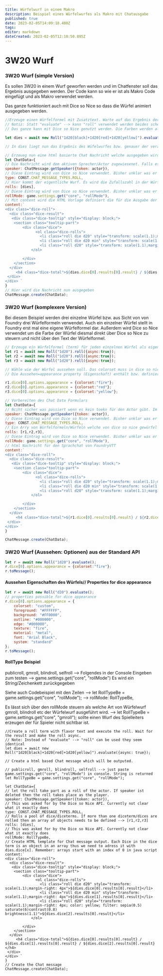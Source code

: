 ```yaml
---
title: Würfelwurf in einem Makro
description: Beispiel eines Würfelwurfes als Makro mit Chatausgabe
published: true
date: 2023-02-05T14:09:18.400Z
tags: 
editor: markdown
dateCreated: 2023-02-05T12:10:50.895Z
---
```


# 3W20 Wurf

### 3W20 Wurf (simple Version)

Es sollen 3W20 in einem Wurf geworfen werden und im Chatfenster soll das Ergebnis ausgegeben werden. Der Code kann so wie er ist als Makro Code eingefügt und als Makro verwendet werden.

Das ganze funktioniert auch mit Dice so Nice so dass die Würfel animiert ausgegeben werden.
```js
//Erzeuge einen Würfelformel mit Zusatztext. Warte auf das Ergebnis der Auswertung der Würfelformel außerdem wird das asynchron ausgeführt. Das heißt andere Prozesse können zwischendurch abgearbeitet werden.
// Notiz: Statt "evaluate" --> kann "roll" verwendet werden beides scheint gleichwertig
// Das ganze kann mit Dice so Nice genutzt werden. Die Farben werden als Text in der Würfelformel übergeben und von Dice so Nice ausgewertet.

let dies = await new Roll("1d20[black]+1d20[red]+1d20[yellow]").evaluate({async: true});

// In dies liegt nun das Ergebnis des Wüfelwurfes bzw. genauer der verarbeiteten Würfelformel

// Erzeueg nun eine html basierte Chat Nachricht welche ausgegeben wird.
let ChatData={
// Die Nachricht wird dem aktiven Sprecher/Actor zugewiesenet. Falls es den Sprecher nicht gibt oder er gelöscht wurde so wird stattdesen der Spielername verwendet.
speaker: ChatMessage.getSpeaker({token: actor}),
// Diese Eintrag wird von Dice so Nice verwendet. Bisher unklar was er genau tut
type: CONST.CHAT_MESSAGE_TYPES.ROLL,
// Hier kommt der eigentliche Wurf. Es wird die Zufallszahl in der Würfelformel erzeugt und die Würfelformel wird ausgewertet. Falls mehr als eine Würfelformel/ein Würfel verarbeitet werden solle so sind die Würfelformeln/Würfel als array von objekten zu übergeben --> [r1,r2,r3]
rolls: [dies],
// Diese Eintrag wird von Dice so Nice verwendet. Bisher unklar was er genau tut
rollMode: game.settings.get("core", "rollMode"),
// Mit content wird die HTML Vorlage definiert die für die Ausgabe der Chat Nachricht verwendet werden soll. Jeder Würfel in der Würfelformel ist ein Objekt eines Arrays also müssen wir dieses Objekt auch separat ansprechen mit dies.dice[x]. Erinnerung: In Java Script starten Array mit einem index von 0
content:`
<div class="dice-roll">
  <div class="dice-result">
   <div class="dice-tooltip" style="display: block;">
    <section class="tooltip-part">
        <div class="dice">
              <ol class="dice-rolls">
                <li class="roll die d20" style="transform: scale(1.1);margin-right: 4px">${dies.dice[0].results[0].result}</li>
                <li class="roll die d20 min" style="transform: scale(1.1);margin-right: 4px">${dies.dice[1].results[0].result}</li>
                <li class="roll d20" style="transform: scale(1.1);margin-right: 4px; color: yellow; filter: sepia(0.5) saturate(6)contrast(0.8) brightness(1.1)">${dies.dice[2].results[0].result}</li>
            </ol>

        </div>
    </section>
  </div>
     <h4 class="dice-total">${dies.dice[0].results[0].result} / ${dies.dice[1].results[0].result} / ${dies.dice[2].results[0].result} </h4>
 </div>
</div> `
}
// Hier wird die Nachricht nun ausgegeben
ChatMessage.create(ChatData);
```


### 3W20 Wurf (komplexere Version)

Bei diesem Beispiel werden drei einzelne Würfel bzw. aus Sicht von von Foundry drei Würfelformeln verwendet. Auch ein einzelner Würfel stellt in Foundry erst mal eine eigene Würfelformel dar. Außerdem wird Dice so Nice verwendet um die Farbe der Würfel diesmal direkt über Dice so Nice zu steuern und nicht über den Text der Würfelformel.

```js
// Erzeuge ein Würfelformel (term) für jeden einzelnen Würfel als eigenständiges Objekt. Statt "roll" kann auch "evaluate" benutzt werden.
let r1 = await new Roll("1d20").roll({async:true});
let r2 = await new Roll("1d20").roll({async:true});
let r3 = await new Roll("1d20").roll({async:true});

// Wähle wie der Würfel aussehen soll. Das colorset muss in dice so nice existieren. Außerdem muss der englische Namen von Dice so Nice verwendet werden. {colorset: "Color"} fügt den Eigenschaften "Aussehen" eine neue bzw. andere Eigenschaft hinzu.
// Die Aussehen=appearance property (Eigenschaft) enthält bzw. definiert das Aussehen der Würfel! "Flavor" ist Zusatztext der ausgegeben wird und kann in der oben stehenden simplen Version z.B. dazu verwendet werden die Farbe zu definieren. Der unten stehende Code erlaubt es den Zusatztext für andere Ausgaben zu nutzen als z.B. die Farbe zu bestimmen. Man könnte den Zusatztext also nutzen um "Aua das tat aber Weh!" auszugeben.

r1.dice[0].options.appearance = {colorset:"fire"};
r2.dice[0].options.appearance = {colorset:"red"};
r3.dice[0].options.appearance = {colorset:"yellow"};

// Vorbereiten des Chat Data Formulars
let ChatData={
// Nciht sicher was passiert wenn es kein toekn für den Actor gibt. Im Zweifelsfall spricht der würfelnde Spieler.
speaker: ChatMessage.getSpeaker({token: actor}),
// Diese Eintrag wird von Dice so Nice verwendet. Bisher unklar was er genau tut wird von der dice so nice API benötigt
type: CONST.CHAT_MESSAGE_TYPES.ROLL,
// Ein Arry von Würfelformeln/Würfeln welche von dice so nice gewürfel bzw. verwendet werden
rolls: [r1,r2,r3],
// Diese Eintrag wird von Dice so Nice verwendet. Bisher unklar was er genau tut wird von der dice so nice API benötigt
rollMode: game.settings.get("core", "rollMode"),
// html Nachricht für den Sprachchat von FoundryVTT
content:`
<div class="dice-roll">
  <div class="dice-result">
   <div class="dice-tooltip" style="display: block;">
    <section class="tooltip-part">
        <div class="dice">
              <ol class="dice-rolls">
                <li class="roll die d20" style="transform: scale(1.1);margin-right: 4px">${r1.dice[0].results[0].result}</li>
                <li class="roll die d20 min" style="transform: scale(1.1);margin-right: 4px">${r2.dice[0].results[0].result}</li>
                <li class="roll d20" style="transform: scale(1.1);margin-right: 4px; color: yellow; filter: sepia(0.5) saturate(6)contrast(0.8) brightness(1.1)">${r3.dice[0].results[0].result}</li>
            </ol>

        </div>
    </section>
  </div>
     <h4 class="dice-total">${r1.dice[0].results[0].result} / ${r2.dice[0].results[0].result} / ${r3.dice[0].results[0].result} </h4>
 </div>
</div> `
}

ChatMessage.create(ChatData);
```
### 3W20 Wurf (Aussehen: Optionen) aus der Standard API
```js
let r = await new Roll("1d20").evaluate();
r.dice[0].options.appearance = {colorset:"fire"};
r.toMessage();
```

#### Aussehen Eigenschaften des Würfels// Properties for dice appearance
```js
let r = await new Roll("d20").evaluate();
// properties possible for dice appearance
r.dice[0].options.appearance = {
    colorset: "custom",
    foreground: "#FFFFFF",
    background: "#FF0000",
    outline: "#000000",
    edge: "#000000",
    texture: "fire",
    material: "metal",
    font: "Arial Black",
    system: "standard"
};
r.toMessage();
```

#### RollType Beispiel

publicroll, gmroll, blindroll, selfroll --> Folgendes in der Console Eingeben zum testen --> game.settings.get("core", "rollMode")
Es wird ein String/Zeichenkett zurückgegeben 

Siehe auch Codebeispiel mit den Zeilen
--> let RollTypeBe = game.settings.get("core", "rollMode");
--> rollMode: RollTypeBe,

Es lässt sich über den rollMode steuern als welche Art von Würfelwurf gmroll, blindroll etc der Würfelwurf ausgeführt wird.
--> let RollTypeBe = game.settings.get("core", "gmroll");
sollte einen Wurf des Spielleiters erzeugen der für Spieler nicht sichtbar ist.

```JS
//Create a roll term with flavor text and execute the roll. Wait for the result and make the roll async.
// Note: Instead of "evaluate" --> "roll" can be used they seem identical 
let dies = await new Roll("1d20[black]+1d20[red]+1d20[yellow]").evaluate({async: true});

// Create a html based Chat message which will be outputed.

// publicroll, gmroll, blindroll, selfroll --> just paste game.settings.get("core", "rollMode") in console. String is returned 
let RollTypeBe = game.settings.get("core", "rollMode");

let ChatData={
// let the roll take part as a roll of the actor. If speaker ist deleted then the roll takes place as the player.
speaker: ChatMessage.getSpeaker({token: actor}),
// This was asked for by the Dice so Nice API. Currently not clear what it exactly does
type: CONST.CHAT_MESSAGE_TYPES.ROLL,
// Rolls a pool of dice/diceterms. If more than one diceterm/dices are rolled then an array of objects needs to be defined --> [r1,r2,r3]
rolls: [dies],
// This was asked for by the Dice so Nice API. Currently not clear what it exactly does
rollMode: RollTypeBe,
// Create HTML template for Chat message output. Each Dice in the dice term is an object in an array thus we need to adress it with dies.dice[x]. Remember: arrays start with an index of 0 in java script
content:`
<div class="dice-roll">
  <div class="dice-result">
   <div class="dice-tooltip" style="display: block;">
    <section class="tooltip-part">
        <div class="dice">
              <ol class="dice-rolls">
                <li class="roll die d20" style="transform: scale(1.1);margin-right: 4px">${dies.dice[0].results[0].result}</li>
                <li class="roll die d20 min" style="transform: scale(1.1);margin-right: 4px">${dies.dice[1].results[0].result}</li>
                <li class="roll d20" style="transform: scale(1.1);margin-right: 4px; color: yellow; filter: sepia(0.5) saturate(6)contrast(0.8) brightness(1.1)">${dies.dice[2].results[0].result}</li>
            </ol>

        </div>
    </section>
  </div>
     <h4 class="dice-total">${dies.dice[0].results[0].result} / ${dies.dice[1].results[0].result} / ${dies.dice[2].results[0].result} </h4>
 </div>
</div> `
}
// Create the Chat message
ChatMessage.create(ChatData);
```



